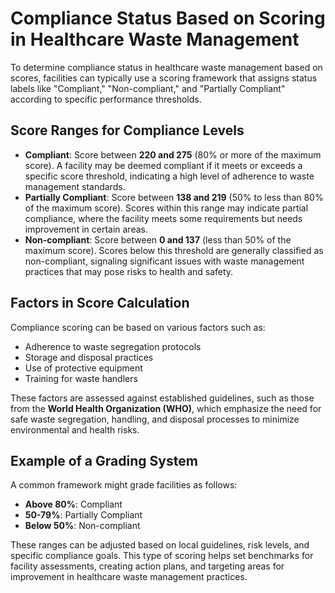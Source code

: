 # Compliance Status Based on Scoring in Healthcare Waste Management

To determine compliance status in healthcare waste management based on scores, facilities can typically use a scoring framework that assigns status labels like "Compliant," "Non-compliant," and "Partially Compliant" according to specific performance thresholds.

## Score Ranges for Compliance Levels

- **Compliant**: Score between **220 and 275** (80% or more of the maximum score). A facility may be deemed compliant if it meets or exceeds a specific score threshold, indicating a high level of adherence to waste management standards.
- **Partially Compliant**: Score between **138 and 219** (50% to less than 80% of the maximum score). Scores within this range may indicate partial compliance, where the facility meets some requirements but needs improvement in certain areas.
- **Non-compliant**: Score between **0 and 137** (less than 50% of the maximum score). Scores below this threshold are generally classified as non-compliant, signaling significant issues with waste management practices that may pose risks to health and safety.

## Factors in Score Calculation

Compliance scoring can be based on various factors such as:

- Adherence to waste segregation protocols
- Storage and disposal practices
- Use of protective equipment
- Training for waste handlers

These factors are assessed against established guidelines, such as those from the **World Health Organization (WHO)**, which emphasize the need for safe waste segregation, handling, and disposal processes to minimize environmental and health risks.

## Example of a Grading System

A common framework might grade facilities as follows:

- **Above 80%**: Compliant
- **50-79%**: Partially Compliant
- **Below 50%**: Non-compliant

These ranges can be adjusted based on local guidelines, risk levels, and specific compliance goals. This type of scoring helps set benchmarks for facility assessments, creating action plans, and targeting areas for improvement in healthcare waste management practices.
